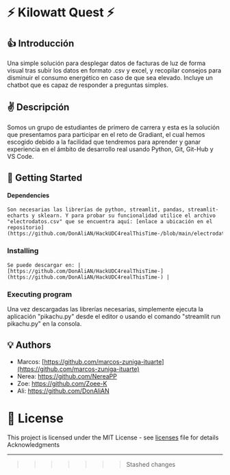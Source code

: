 # ⚡ Kilowatt Quest ⚡

## 👍 Introducción 

Una simple solución para desplegar datos de facturas de luz de forma visual tras subir los datos en formato .csv y excel, y recopilar consejos para disminuir el consumo energético en caso de que sea elevado. Incluye un chatbot que es capaz de responder a preguntas simples. 

## ✌️ Descripción 

Somos un grupo de estudiantes de primero de carrera y esta es la solución que presentamos para participar en el reto de Gradiant, el cual hemos escogido debido a la facilidad que tendremos para aprender y ganar experiencia en el ámbito de desarrollo real usando Python, Git, Git-Hub y VS Code. 


## 🤙 Getting Started

#### Dependencies

    Son necesarias las librerías de python, streamlit, pandas, streamlit-echarts y sklearn. Y para probar su funcionalidad utilice el archivo "electrodatos.csv" que se encuentra aquí: [enlace a ubicación en el repositorio](https://github.com/DonAliAN/HackUDC4realThisTime-/blob/main/electrodatos.csv) 


### Installing

    Se puede descargar en: | [https://github.com/DonAliAN/HackUDC4realThisTime-](https://github.com/DonAliAN/HackUDC4realThisTime-) |

### Executing program

Una vez descargadas las librerías necesarias, simplemente ejecuta la aplicación "pikachu.py" desde el editor o usando el comando "streamlit run pikachu.py" en la consola. 


## 💡 Authors

- Marcos: [https://github.com/marcos-zuniga-ituarte](https://github.com/marcos-zuniga-ituarte)
- Nerea: [https://github.com/NereaPP ](https://github.com/NereaPP)
- Zoe: [https://github.com/Zoee-K ](https://github.com/Zoee-K)
- Ali: [https://github.com/DonAliAN ](https://github.com/DonAliAN)


#  🚦 License

This project is licensed under the MIT License - see [licenses](https://github.com/DonAliAN/HackUDC4realThisTime-/tree/main/LICENSES) file for details
Acknowledgments

-------
>>>>>>> Stashed changes
